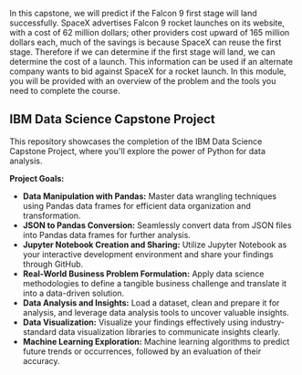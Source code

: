 In this capstone, we will predict if the Falcon 9 first stage will land successfully. SpaceX advertises Falcon 9 rocket launches on its website, with a cost of 62 million dollars; other providers cost upward of 165 million dollars each, much of the savings is because SpaceX can reuse the first stage. Therefore if we can determine if the first stage will land, we can determine the cost of a launch. This information can be used if an alternate company wants to bid against SpaceX for a rocket launch. In this module, you will be provided with an overview of the problem and the tools you need to complete the course.

## IBM Data Science Capstone Project

This repository showcases the completion of the IBM Data Science Capstone Project, where you'll explore the power of Python for data analysis.

**Project Goals:**

* **Data Manipulation with Pandas:** Master data wrangling techniques using Pandas data frames for efficient data organization and transformation.
* **JSON to Pandas Conversion:** Seamlessly convert data from JSON files into Pandas data frames for further analysis.
* **Jupyter Notebook Creation and Sharing:** Utilize Jupyter Notebook as your interactive development environment and share your findings through GitHub.
* **Real-World Business Problem Formulation:** Apply data science methodologies to define a tangible business challenge and translate it into a data-driven solution.
* **Data Analysis and Insights:** Load a dataset, clean and prepare it for analysis, and leverage data analysis tools to uncover valuable insights.
* **Data Visualization:** Visualize your findings effectively using industry-standard data visualization libraries to communicate insights clearly.
* **Machine Learning Exploration:** Machine learning algorithms to predict future trends or occurrences, followed by an evaluation of their accuracy. 
